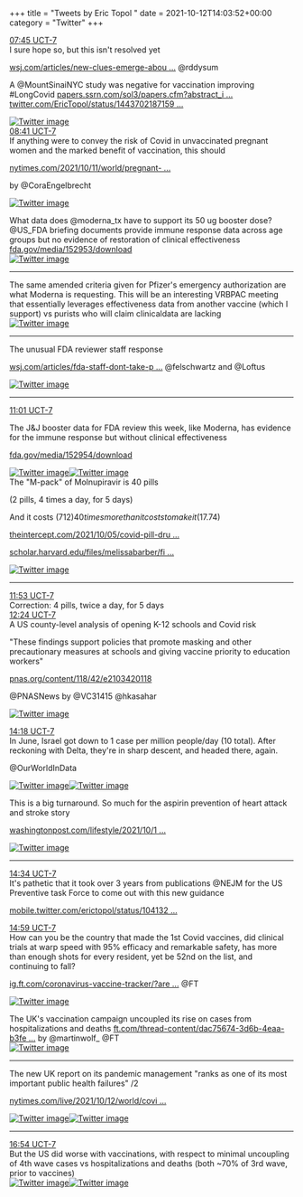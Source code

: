 +++
title = "Tweets by Eric Topol " 
date = 2021-10-12T14:03:52+00:00
category = "Twitter"
+++
<div class="tweet"> 
<div class="profile"> 
<a href="https://twitter.com/erictopol/status/1447936531835072535" target="_blank" rel="noreferer">07:45 UCT-7</a> 
</div> 
<div class="content"> 
I sure hope so, but this isn't resolved yet

<a href="https://www.wsj.com/articles/new-clues-emerge-about-whether-vaccines-can-help-fight-long-covid-11633957200?mod=searchresults_pos1&page=1" target="_blank" rel="noreferer">wsj.com/articles/new-clues-emerge-abou ...</a> 
 @rddysum 

A @MountSinaiNYC study was negative for vaccination improving #LongCovid <a href="https://papers.ssrn.com/sol3/papers.cfm?abstract_id=3936501" target="_blank" rel="noreferer">papers.ssrn.com/sol3/papers.cfm?abstract_i ...</a> 
  <a href="https://twitter.com/EricTopol/status/1443702187159285784" target="_blank" rel="noreferer">twitter.com/EricTopol/status/1443702187159 ...</a> 
</div> 
<a href="/twitter/erictopol/images/FBgZW0AWYAg8hAm.jpg"  ><img src="/twitter/erictopol/images/FBgZW0AWYAg8hAm.jpg" alt="Twitter image" ></img></a></div> 
<div class="tweet"> 
<div class="profile"> 
<a href="https://twitter.com/erictopol/status/1447950463265955845" target="_blank" rel="noreferer">08:41 UCT-7</a> 
</div> 
<div class="content"> 
If anything were to convey the risk of Covid in unvaccinated pregnant women and the marked benefit of vaccination, this should

<a href="https://www.nytimes.com/2021/10/11/world/pregnant-women-covid-vaccine.html?searchResultPosition=2" target="_blank" rel="noreferer">nytimes.com/2021/10/11/world/pregnant- ...</a> 


by @CoraEngelbrecht </div> 
<a href="/twitter/erictopol/images/FBgm4myVUAc6Sw_.jpg"  ><img src="/twitter/erictopol/images/FBgm4myVUAc6Sw_.jpg" alt="Twitter image" ></img></a></div> 
<div class="thread"> 
<div class="thread-content"> 
What data does @moderna_tx have to support its 50 ug booster dose? @US_FDA briefing documents provide immune response data across age groups but no evidence of restoration of clinical effectiveness <a href="https://www.fda.gov/media/152953/download" target="_blank" rel="noreferer">fda.gov/media/152953/download</a> 
 </div> 
<a href="/twitter/erictopol/images/FBgQhZOXoAMBLg0.png"  ><img src="/twitter/erictopol/images/FBgQhZOXoAMBLg0.png" alt="Twitter image" ></img></a><hr><div class="thread-content"> 
The same amended criteria given for Pfizer's emergency authorization are what Moderna is requesting. This will be an interesting VRBPAC meeting that essentially leverages effectiveness data from another vaccine (which I support) vs purists who will claim clinicaldata are lacking </div> 
<a href="/twitter/erictopol/images/FBgSAU9WYAIu6cU.png"  ><img src="/twitter/erictopol/images/FBgSAU9WYAIu6cU.png" alt="Twitter image" ></img></a><hr><div class="thread-content"> 
The unusual FDA reviewer staff response

<a href="https://www.wsj.com/articles/fda-staff-dont-take-position-on-moderna-covid-19-booster-11634054284?mod=djemalertNEWS" target="_blank" rel="noreferer">wsj.com/articles/fda-staff-dont-take-p ...</a> 
 @felschwartz and @Loftus </div> 
<a href="/twitter/erictopol/images/FBgyTgtUUAckbZI.jpg"  ><img src="/twitter/erictopol/images/FBgyTgtUUAckbZI.jpg" alt="Twitter image" ></img></a><hr><div class="profile"> 
<a href="https://twitter.com/erictopol/status/1447985846137745410" target="_blank" rel="noreferer">11:01 UCT-7</a> 
</div> 
<div class="content"> 
The J&amp;J booster data for FDA review this week, like Moderna, has evidence for the immune response but without clinical effectiveness

<a href="https://www.fda.gov/media/152954/download" target="_blank" rel="noreferer">fda.gov/media/152954/download</a> 
 </div> 
<a href="/twitter/erictopol/images/FBhHaQSVQAMqfNd.jpg"  ><img src="/twitter/erictopol/images/FBhHaQSVQAMqfNd.jpg" alt="Twitter image" ></img></a><a href="/twitter/erictopol/images/FBhHcNMVUAE9smZ.jpg"  ><img src="/twitter/erictopol/images/FBhHcNMVUAE9smZ.jpg" alt="Twitter image" ></img></a></div> 
<div class="thread"> 
<div class="thread-content"> 
The "M-pack" of Molnupiravir is 40 pills 

(2 pills, 4 times a day, for 5 days)

And it costs ($712) 40 times more than it costs to make it ($17.74)

<a href="https://theintercept.com/2021/10/05/covid-pill-drug-pricing-merck-ridgeback/" target="_blank" rel="noreferer">theintercept.com/2021/10/05/covid-pill-dru ...</a> 


<a href="https://scholar.harvard.edu/files/melissabarber/files/estimated_cost-based_generic_prices_for_molnupiravir_for_the_treatment_of_covid-19_infection.pdf" target="_blank" rel="noreferer">scholar.harvard.edu/files/melissabarber/fi ...</a> 
 </div> 
<a href="/twitter/erictopol/images/FBhP-MoUcAIpeVv.png"  ><img src="/twitter/erictopol/images/FBhP-MoUcAIpeVv.png" alt="Twitter image" ></img></a><hr><div class="profile"> 
<a href="https://twitter.com/erictopol/status/1447998758961168387" target="_blank" rel="noreferer">11:53 UCT-7</a> 
</div> 
<div class="content"> 
Correction: 4 pills, twice a day, for 5 days</div> 
</div> 
<div class="tweet"> 
<div class="profile"> 
<a href="https://twitter.com/erictopol/status/1448006700665999364" target="_blank" rel="noreferer">12:24 UCT-7</a> 
</div> 
<div class="content"> 
A US county-level analysis of opening K-12 schools and Covid risk

"These findings support policies that promote masking and other precautionary measures at schools and giving vaccine priority to education workers"

<a href="https://www.pnas.org/content/118/42/e2103420118" target="_blank" rel="noreferer">pnas.org/content/118/42/e2103420118</a> 


@PNASNews by @VC31415 @hkasahar </div> 
<a href="/twitter/erictopol/images/FBhZGSmUcAAVpau.jpg"  ><img src="/twitter/erictopol/images/FBhZGSmUcAAVpau.jpg" alt="Twitter image" ></img></a></div> 
<div class="tweet"> 
<div class="profile"> 
<a href="https://twitter.com/erictopol/status/1448035440162840577" target="_blank" rel="noreferer">14:18 UCT-7</a> 
</div> 
<div class="content"> 
In June, Israel got down to 1 case per million people/day (10 total). After reckoning with Delta, they're in sharp descent, and headed there, again.

@OurWorldInData </div> 
<a href="/twitter/erictopol/images/FBh0J9YUYAAal9L.jpg"  ><img src="/twitter/erictopol/images/FBh0J9YUYAAal9L.jpg" alt="Twitter image" ></img></a><a href="/twitter/erictopol/images/FBh0S29VQAM8CYE.jpg"  ><img src="/twitter/erictopol/images/FBh0S29VQAM8CYE.jpg" alt="Twitter image" ></img></a></div> 
<div class="thread"> 
<div class="thread-content"> 
This is a big turnaround. So much for the aspirin prevention of heart attack and stroke story

<a href="https://www.washingtonpost.com/lifestyle/2021/10/12/low-dose-aspirin-heart-attack-stroke/" target="_blank" rel="noreferer">washingtonpost.com/lifestyle/2021/10/1 ...</a> 
 </div> 
<a href="/twitter/erictopol/images/FBgou9BUYAEhc7c.jpg"  ><img src="/twitter/erictopol/images/FBgou9BUYAEhc7c.jpg" alt="Twitter image" ></img></a><hr><div class="profile"> 
<a href="https://twitter.com/erictopol/status/1448039393541853184" target="_blank" rel="noreferer">14:34 UCT-7</a> 
</div> 
<div class="content"> 
It's pathetic that it took over 3 years from publications @NEJM for the US Preventive task Force to come out with this new guidance

<a href="https://mobile.twitter.com/erictopol/status/1041329892942462976?lang=ca" target="_blank" rel="noreferer">mobile.twitter.com/erictopol/status/104132 ...</a> 
</div> 
</div> 
<div class="tweet"> 
<div class="profile"> 
<a href="https://twitter.com/erictopol/status/1448045599450796034" target="_blank" rel="noreferer">14:59 UCT-7</a> 
</div> 
<div class="content"> 
How can you be the country that made the 1st Covid vaccines, did clinical trials at warp speed with 95% efficacy and remarkable safety, has more than enough shots for every resident, yet be 52nd on the list, and continuing to fall? 

<a href="https://ig.ft.com/coronavirus-vaccine-tracker/?areas=gbr&areas=isr&areas=usa&areas=eue&areas=can&areas=chn&areas=ind&cumulative=1&doses=total&populationAdjusted=1" target="_blank" rel="noreferer">ig.ft.com/coronavirus-vaccine-tracker/?are ...</a> 
 @FT </div> 
<a href="/twitter/erictopol/images/FBh7gqdVEAA6cgd.jpg"  ><img src="/twitter/erictopol/images/FBh7gqdVEAA6cgd.jpg" alt="Twitter image" ></img></a></div> 
<div class="thread"> 
<div class="thread-content"> 
The UK's vaccination campaign uncoupled its rise on cases from hospitalizations and deaths <a href="https://www.ft.com/thread-content/dac75674-3d6b-4eaa-b3fe-51af3b7b0f40" target="_blank" rel="noreferer">ft.com/thread-content/dac75674-3d6b-4eaa-b3fe ...</a> 
 by @martinwolf_ @FT </div> 
<a href="/twitter/erictopol/images/FBiWIbUXoAgUPHL.jpg"  ><img src="/twitter/erictopol/images/FBiWIbUXoAgUPHL.jpg" alt="Twitter image" ></img></a><hr><div class="thread-content"> 
The new UK report on its pandemic management "ranks as one of its most important public health failures" /2

<a href="https://www.nytimes.com/live/2021/10/12/world/covid-delta-variant-vaccines?type=styln-live-updates&label=coronavirus%20updates&index=0#britain-covid-response" target="_blank" rel="noreferer">nytimes.com/live/2021/10/12/world/covi ...</a> 
 </div> 
<a href="/twitter/erictopol/images/FBiWbAZX0AMb19D.jpg"  ><img src="/twitter/erictopol/images/FBiWbAZX0AMb19D.jpg" alt="Twitter image" ></img></a><a href="/twitter/erictopol/images/FBiWkaDWQAMZi-p.jpg"  ><img src="/twitter/erictopol/images/FBiWkaDWQAMZi-p.jpg" alt="Twitter image" ></img></a><hr><div class="profile"> 
<a href="https://twitter.com/erictopol/status/1448074585207971852" target="_blank" rel="noreferer">16:54 UCT-7</a> 
</div> 
<div class="content"> 
But the US did worse with vaccinations, with respect to minimal uncoupling of 4th wave cases vs hospitalizations and deaths (both ~70% of 3rd wave, prior to vaccines) </div> 
<a href="/twitter/erictopol/images/FBiXUxjWUAM7NI3.jpg"  ><img src="/twitter/erictopol/images/FBiXUxjWUAM7NI3.jpg" alt="Twitter image" ></img></a><a href="/twitter/erictopol/images/FBiXXDQXsAMN2-w.jpg"  ><img src="/twitter/erictopol/images/FBiXXDQXsAMN2-w.jpg" alt="Twitter image" ></img></a></div> 


